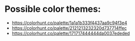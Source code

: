 # Possible color themes:
 - https://colorhunt.co/palette/1a1a1b333f4437aa9c94f3e4
 - https://colorhunt.co/palette/2121213232320d737714ffec
 - https://colorhunt.co/palette/171717444444da0037ededed